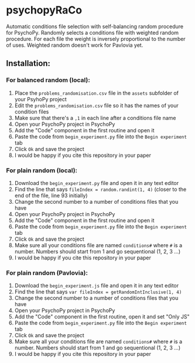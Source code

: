 # psychopyRaCo
Automatic conditions file selection with self-balancing random procedure for PsychoPy. Randomly selects a conditions file with weighted random procedure. For each file the weight is inversely proportional to the number of uses. Weighted random doesn't work for Pavlovia yet. 

## Installation:
### For balanced random (local):
1. Place the `problems_randomisation.csv` file in the `assets` subfolder of your PsyhoPy project
2. Edit the `problems_randomisation.csv` file so it has the names of your condition files
3. Make sure that there's a `,1` in each line after a conditions file name
4. Open your PsychoPy project in PsychoPy
5. Add the "Code" component in the first routine and open it
6. Paste the code from `begin_experiment.py` file into the `Begin experiment` tab
7. Click `Ok` and save the project
8. I would be happy if you cite this repository in your paper

### For plain random (local):
1. Download the `begin_experiment.py` file and open it in any text editor
2. Find the line that says `fileIndex = random.randint(1, 4)` (closer to the end of the file, line 93 initially)
3. Change the second number to a number of conditions files that you have
4. Open your PsychoPy project in PsychoPy
5. Add the "Code" component in the first routine and open it
6. Paste the code from `begin_experiment.py` file into the `Begin experiment` tab
7. Click `Ok` and save the project
8. Make sure all your conditions file are named `conditions#` where `#` is a number. Numbers should start from 1 and go sequentional (1, 2, 3 ...)
9. I would be happy if you cite this repository in your paper

### For plain random (Pavlovia):
1. Download the `begin_experiment.js` file and open it in any text editor
2. Find the line that says `var fileIndex = getRandomIntInclusive(1, 4)`
3. Change the second number to a number of conditions files that you have
4. Open your PsychoPy project in PsychoPy
5. Add the "Code" component in the first routine, open it and set "Only JS"
6. Paste the code from `begin_experiment.py` file into the `Begin experiment` tab
7. Click `Ok` and save the project
8. Make sure all your conditions file are named `conditions#` where `#` is a number. Numbers should start from 1 and go sequentional (1, 2, 3 ...)
9. I would be happy if you cite this repository in your paper
